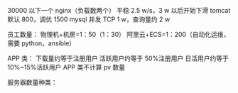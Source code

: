 30000 以下一个 nginx（负载数两个）
平稳 2.5 w/s，3 w 以后开始下滑
tomcat 默认 800，调优 1500
mysql 并发 TCP 1 w，查询量约 2 w


员工数量：
物理机+机房=1：50（1：30）
阿里云+ECS=1：200（自动化运维，需要 python，ansible）


APP 类：
下载量约等于注册用户
活跃用户约等于 50%注册用户
日活用户约等于 10%~15%活跃用户
APP 类不计算 pv 数量

服务器数量种类：


